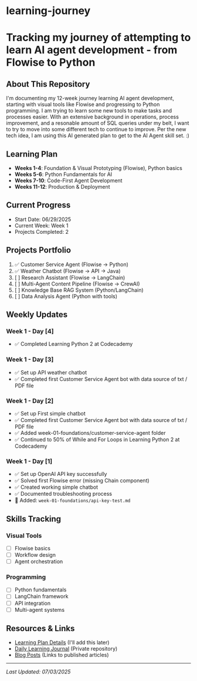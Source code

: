 # learning-journey
# Tracking my journey of attempting to learn AI agent development - from Flowise to Python

## About This Repository
I'm documenting my 12-week journey learning AI agent development, starting with visual tools like Flowise and progressing to Python programming. I am trying to learn some new tools to make tasks and processes easier. With an extensive background in operations, process improvement, and a resonable amount of SQL queries under my belt, I want to try to move into some different tech to continue to improve.  Per the new tech idea, I am using this AI generated plan to get to the AI Agent skill set. :)

## Learning Plan
- **Weeks 1-4**: Foundation & Visual Prototyping (Flowise), Python basics
- **Weeks 5-6**: Python Fundamentals for AI
- **Weeks 7-10**: Code-First Agent Development
- **Weeks 11-12**: Production & Deployment

## Current Progress
- Start Date: 06/29/2025
- Current Week: Week 1
- Projects Completed: 2

## Projects Portfolio
1. ✅ Customer Service Agent (Flowise → Python)
2. ✅ Weather Chatbot (Flowise → API -> Java)
3. [ ] Research Assistant (Flowise → LangChain)
4. [ ] Multi-Agent Content Pipeline (Flowise → CrewAI)
5. [ ] Knowledge Base RAG System (Python/LangChain)
6. [ ] Data Analysis Agent (Python with tools)

## Weekly Updates

### Week 1 - Day [4]
- ✅ Completed Learning Python 2 at Codecademy

### Week 1 - Day [3]
- ✅ Set up API weather chatbot
- ✅ Completed first Customer Service Agent bot with data source of txt / PDF file

### Week 1 - Day [2]
- ✅ Set up First simple chatbot
- ✅ Completed first Customer Service Agent bot with data source of txt / PDF file
- ✅ Added week-01-foundations/customer-service-agent folder
- ✅ Continued to 50% of While and For Loops in Learning Python 2 at Codecademy

### Week 1 - Day [1]
- ✅ Set up OpenAI API key successfully
- ✅ Solved first Flowise error (missing Chain component)
- ✅ Created working simple chatbot
- ✅ Documented troubleshooting process
- 📁 Added: `week-01-foundations/api-key-test.md`

## Skills Tracking
### Visual Tools
- [ ] Flowise basics
- [ ] Workflow design
- [ ] Agent orchestration

### Programming
- [ ] Python fundamentals
- [ ] LangChain framework
- [ ] API integration
- [ ] Multi-agent systems

## Resources & Links
- [Learning Plan Details](#) (I'll add this later)
- [Daily Learning Journal](#) (Private repository)
- [Blog Posts](#) (Links to published articles)

---
*Last Updated: 07/03/2025*
